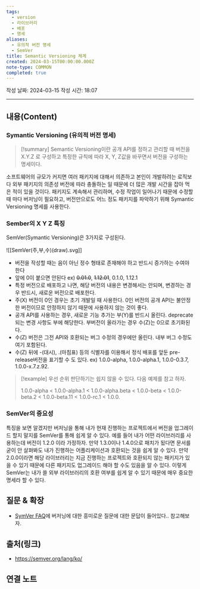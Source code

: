 ```yaml
---
tags:
  - version
  - 라이브러리
  - 배포
  - 명세
aliases:
  - 유의적 버전 명세
  - SemVer
title: Semantic Versioning 체계
created: 2024-03-15T00:00:00.000Z
note-type: COMMON
completed: true
---
```

작성 날짜: 2024-03-15
작성 시간: 18:07


----
## 내용(Content)
### Symantic Versioning (유의적 버전 명세)
>[!summary]
>Semantic Versioning이란 공개 API를 정하고 관리할 때 버전을 X.Y.Z 로 구성하고 특정한 규칙에 따라 X, Y, Z값을 바꾸면서 버전을 구성하는 명세이다.

소프트웨어의 규모가 커지면 여러 패키지에 대해서 의존하고 본인이 개발하려는 로직보다 외부 패키지의 의존성 버전에 따라 충돌하는 일 때문에 더 많은 개발 시간을 잡아 먹은 적이 있을 것이다.  패키지도 계속해서 관리하며, 수정 작업이 일어나기 때문에 수정할 때 마다 버저닝이 필요하고, 버전만으로도 어느 정도 패키지를 파악하기 위해 Symantic Versioning 명세를 사용한다.

### Sember의 X Y Z 특징
SemVer(Symantic Versioning)은 3가지로 구성된다.

![[SemVer(주,부,수)(draw).svg]]

- 버전을 작성할 때는 음이 아닌 정수 형태로 존재해야 하고 반드시 증가하는 수여야 한다
- 앞에 0이 붙으면 안된다 ex) ~~0.01.0~~, ~~1.12.01~~, 0.1.0, 1.12.1
- 특정 버전으로 배포하고 나면, 해당 버전의 내용은 변경해서는 안되며, 변경하는 경우 반드시, 새로운 버전으로 배포한다.
- 주(X) 버전이 0인 경우는 초기 개발일 때 사용한다. 0인 버전의 공개 API는 불안정한 버전이므로 안정하지 않기 때문에 사용하지 않는 것이 좋다.
- 공개 API를 사용하는 경우, 새로운 기능 추가는 부(Y)를 반드시 올린다. deprecate 되는 변경 사항도 부에 해당한다. 부버전이 올라가는 경우 수(Z)는 0으로 초기화된다.
- 수(Z) 버전은 그전 API와 호환되는 버그 수정의 경우에만 올린다. 내부 버그 수정도 여기 포함된다.
- 수(Z) 뒤에 -(대시), .(마침표) 등의 식별자를 이용해서 정식 배포를 앞둔 pre-release버전을 표기할 수 도 있다. ex) 1.0.0-alpha, 1.0.0-alpha.1, 1.0.0-0.3.7, 1.0.0-x.7.z.92.

>[!example]
>우선 순위 판단하기는 쉽지 않을 수 있다. 다음 예제를 참고 하자.
>
>1.0.0-alpha < 1.0.0-alpha.1 < 1.0.0-alpha.beta < 1.0.0-beta < 1.0.0-beta.2 < 1.0.0-beta.11 < 1.0.0-rc.1 < 1.0.0.

### SemVer의 중요성
특징을 보면 알겠지만 버저닝을 통해 내가 현재 진행하는 프로젝트에서 버전을 업그레이드 할지 말지를 SemVer를 통해 쉽게 알 수 있다. 예를 들어 내가 어떤 라이브러리를 사용하는데 버전이 1.2.0 이라 가정하자. 만약 1.3.0이나 1.4.0으로 패치가 됬다면 문서를 굳이 안 살펴봐도 내가 진행하는 어플리케이션과 호환되는 것을 쉽게 알 수 있다. 만약 2.0.0이라면 해당 라이브러리는 지금 진행하는 프로젝트와 호환되지 않는 패키지가 있을 수 있기 때문에 다른 패키지도 업그레이드 해야 할 수도 있음을 알 수 있다. 이렇게 SemVer는 내가 쓸 외부 라이브러리의 호환 여부를 쉽게 알 수 있기 때문에 매우 중요한 명세라 할 수 있다.
## 질문 & 확장
- [SymVer FAQ](https://semver.org/lang/ko/)에 버저닝에 대한 흥미로운 질문에 대한 문답이 들어있다.. 참고해보자.

## 출처(링크)
- https://semver.org/lang/ko/

## 연결 노트










